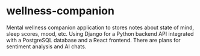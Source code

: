 # wellness-companion

Mental wellness companion application to stores notes about state of mind, sleep scores, mood, etc. Using Django for a Python backend API integrated with a PostgreSQL database and a React frontend. There are plans for sentiment analysis and AI chats.
